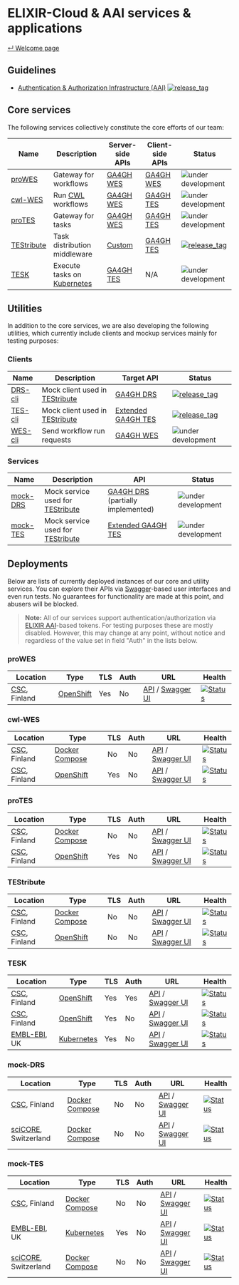 # ELIXIR-Cloud & AAI services & applications

[&#8629; Welcome page][welcome-page]

## Guidelines

- [Authentication & Authorization Infrastructure (AAI)][guidelines-aai] [![release_tag][badges-aai-guidelines-release]][guidelines-aai-releases]

## Core services

The following services collectively constitute the core efforts of our team:

| Name | Description | Server-side APIs | Client-side APIs | Status |
| --- | --- | --- | --- | --- |
| [proWES][apps-pro-wes] | Gateway for workflows | [GA4GH WES][specs-ga4gh-wes] | [GA4GH WES][specs-ga4gh-wes] | ![under development][badges-under-development] |
| [cwl-WES][apps-cwl-wes] | Run [CWL][res-cwl] workflows | [GA4GH WES][specs-ga4gh-wes] | [GA4GH TES][specs-ga4gh-tes] | ![under development][badges-under-development] |
| [proTES][apps-pro-tes] | Gateway for tasks | [GA4GH WES][specs-ga4gh-tes] | [GA4GH TES][specs-ga4gh-tes] | ![under development][badges-under-development] |
| [TEStribute][apps-testribute] | Task distribution middleware | [Custom][specs-testribute] | [GA4GH TES][specs-ga4gh-wes] | [![release_tag][badges-testribute-release]][apps-testribute-releases] |
| [TESK][apps-tesk] | Execute tasks on [Kubernetes][res-kubernetes] | [GA4GH TES][specs-ga4gh-tes] | N/A | ![under development][badges-under-development] |

## Utilities

In addition to the core services, we are also developing the following
utilities, which currently include clients and mockup services mainly for
testing purposes:

### Clients

| Name | Description | Target API | Status |
| --- | --- | --- | --- |
| [DRS-cli][clients-drs-cli] | Mock client used in [TEStribute][apps-testribute] | [GA4GH DRS][specs-ga4gh-drs] | [![release_tag][badges-drs-cli-release]][clients-drs-cli-releases] |
| [TES-cli][clients-tes-cli] | Mock client used in [TEStribute][apps-testribute] | [Extended GA4GH TES][specs-mock-tes] | [![release_tag][badges-tes-cli-release]][clients-tes-cli-releases] |
| [WES-cli][clients-wes-cli] | Send workflow run requests | [GA4GH WES][specs-ga4gh-wes] | ![under development][badges-under-development] |

### Services

| Name | Description | API | Status |
| --- | --- | --- | --- |
| [mock-DRS][mock-apps-drs] | Mock service used for [TEStribute][apps-testribute] | [GA4GH DRS][specs-ga4gh-drs] (partially implemented) | ![under development][badges-under-development] |
| [mock-TES][mock-apps-tes] | Mock service used for [TEStribute][apps-testribute] | [Extended GA4GH TES][specs-mock-tes] | ![under development][badges-under-development] |

## Deployments

Below are lists of currently deployed instances of our core and utility
services. You can explore their APIs via [Swagger][res-swagger]-based user
interfaces and even run tests. No guarantees for functionality are made at this
point, and abusers will be blocked.

> **Note:** All of our services support authentication/authorization via
> [ELIXIR AAI][elixir-aai]-based tokens. For testing purposes these are mostly
> disabled. However, this may change at any point, without notice and
> regardless of the value set in field "Auth" in the lists below.

### proWES

| Location | Type | TLS | Auth | URL | Health |
| --- | --- | --- | --- | --- | --- |
| [CSC][loc-csc], Finland | [OpenShift][res-openshift] | Yes | No | [API][depl-api-pro-wes-csc-openshift] / [Swagger UI][depl-ui-pro-wes-csc-openshift] | [![Status][badges-health-pro-wes-csc-openshift]][depl-ui-pro-wes-csc-openshift] |

### cwl-WES

| Location | Type | TLS | Auth | URL | Health |
| --- | --- | --- | --- | --- | --- |
| [CSC][loc-csc], Finland | [Docker Compose][res-docker-compose] | No | No | [API][depl-api-cwl-wes-csc-compose] / [Swagger UI][depl-ui-cwl-wes-csc-compose] | [![Status][badges-health-cwl-wes-csc-compose]][depl-ui-cwl-wes-csc-compose] |
| [CSC][loc-csc], Finland | [OpenShift][res-openshift] | Yes | No | [API][depl-api-cwl-wes-csc-openshift] / [Swagger UI][depl-ui-cwl-wes-csc-openshift] | [![Status][badges-health-cwl-wes-csc-openshift]][depl-ui-cwl-wes-csc-openshift] |

### proTES

| Location | Type | TLS | Auth | URL | Health |
| --- | --- | --- | --- | --- | --- |
| [CSC][loc-csc], Finland | [Docker Compose][res-docker-compose] | No | No | [API][depl-api-pro-tes-csc-compose] / [Swagger UI][depl-ui-pro-tes-csc-compose] | [![Status][badges-health-pro-tes-csc-compose]][depl-ui-pro-tes-csc-compose] |
| [CSC][loc-csc], Finland | [OpenShift][res-openshift] | Yes | No | [API][depl-api-pro-tes-csc-openshift] / [Swagger UI][depl-ui-pro-tes-csc-openshift] | [![Status][badges-health-pro-tes-csc-openshift]][depl-ui-pro-tes-csc-openshift] |

### TEStribute

| Location | Type | TLS | Auth | URL | Health |
| --- | --- | --- | --- | --- | --- |
| [CSC][loc-csc], Finland | [Docker Compose][res-docker-compose] | No | No | [API][depl-api-testribute-csc-compose] / [Swagger UI][depl-ui-testribute-csc-compose] | [![Status][badges-health-testribute-csc-compose]][depl-ui-testribute-csc-compose] |
| [CSC][loc-csc], Finland | [OpenShift][res-openshift] | No | No | [API][depl-api-testribute-csc-openshift] / [Swagger UI][depl-ui-testribute-csc-openshift] | [![Status][badges-health-testribute-csc-openshift]][depl-ui-testribute-csc-openshift] |

### TESK

| Location | Type | TLS | Auth | URL | Health |
| --- | --- | --- | --- | --- | --- |
| [CSC][loc-csc], Finland | [OpenShift][res-openshift] | Yes | Yes | [API][depl-api-tesk-csc-openshift] / [Swagger UI][depl-ui-tesk-csc-openshift] | [![Status][badges-health-tesk-csc-openshift]][depl-ui-tesk-csc-openshift] |
| [CSC][loc-csc], Finland | [OpenShift][res-openshift] | Yes | No | [API][depl-api-tesk-csc-openshift-2] / [Swagger UI][depl-ui-tesk-csc-openshift-2] | [![Status][badges-health-tesk-csc-openshift-2]][depl-ui-tesk-csc-openshift-2] |
| [EMBL-EBI][loc-ebi], UK | [Kubernetes][res-kubernetes] | Yes | No | [API][depl-api-tesk-ebi-kubernetes] / [Swagger UI][depl-ui-tesk-ebi-kubernetes] | [![Status][badges-health-tesk-ebi-kubernetes]][depl-ui-tesk-ebi-kubernetes] |

### mock-DRS

| Location | Type | TLS | Auth | URL | Health |
| --- | --- | --- | --- | --- | --- |
| [CSC][loc-csc], Finland | [Docker Compose][res-docker-compose] | No | No | [API][depl-api-mock-drs-csc-compose] / [Swagger UI][depl-ui-mock-drs-csc-compose] | [![Status][badges-health-mock-drs-csc-compose]][depl-ui-mock-drs-csc-compose] |
| [sciCORE][loc-bz], Switzerland | [Docker Compose][res-docker-compose] | No | No | [API][depl-api-mock-drs-bz-compose] / [Swagger UI][depl-ui-mock-drs-bz-compose] | [![Status][badges-health-mock-drs-bz-compose]][depl-ui-mock-drs-bz-compose] |

### mock-TES

| Location | Type | TLS | Auth | URL | Health |
| --- | --- | --- | --- | --- | --- |
| [CSC][loc-csc], Finland | [Docker Compose][res-docker-compose] | No | No | [API][depl-api-mock-tes-csc-compose] / [Swagger UI][depl-ui-mock-tes-csc-compose] | [![Status][badges-health-mock-tes-csc-compose]][depl-ui-mock-tes-csc-compose] |
| [EMBL-EBI][loc-ebi], UK | [Kubernetes][res-kubernetes] | Yes | No | [API][depl-api-mock-tes-ebi-kubernetes] / [Swagger UI][depl-ui-mock-tes-ebi-kubernetes] | [![Status][badges-health-mock-tes-ebi-kubernetes]][depl-ui-mock-tes-ebi-kubernetes] |
| [sciCORE][loc-bz], Switzerland | [Docker Compose][res-docker-compose] | No | No | [API][depl-api-mock-tes-bz-compose] / [Swagger UI][depl-ui-mock-tes-bz-compose] | [![Status][badges-health-mock-tes-bz-compose]][depl-ui-mock-tes-bz-compose] |

[badges-aai-guidelines-release]: <https://img.shields.io/github/v/tag/elixir-cloud-aai/elixir-aai-guidelines?color=C39BD3>
[badges-drs-cli-release]: <https://img.shields.io/github/v/tag/elixir-cloud-aai/DRS-cli?color=C39BD3>
[badges-health-cwl-wes-csc-compose]: 
<https://img.shields.io/website?url=http%3A%2F%2F193.167.189.73%3A7777%2Fga4gh%2Fwes%2Fv1%2Fui>
[badges-health-cwl-wes-csc-openshift]: <https://img.shields.io/website?url=https%3A%2F%2Fwes.c03.k8s-popup.csc.fi%2Fga4gh%2Fwes%2Fv1%2Fui>
[badges-health-mock-drs-bz-compose]: <https://img.shields.io/website?url=http%3A%2F%2F131.152.229.71%2Fga4gh%2Fdrs%2Fv1%2Fui>
[badges-health-mock-drs-csc-compose]: <https://img.shields.io/website?url=http%3A%2F%2F193.166.24.114%2Fga4gh%2Fdrs%2Fv1%2Fui>
[badges-health-mock-tes-bz-compose]: <https://img.shields.io/website?url=http%3A%2F%2F131.152.229.70%2Fga4gh%2Ftes%2Fv1%2Fui>
[badges-health-mock-tes-csc-compose]: <https://img.shields.io/website?url=http%3A%2F%2F193.166.24.111%2Fga4gh%2Ftes%2Fv1%2Fui>
[badges-health-mock-tes-ebi-kubernetes]: <https://img.shields.io/website?url=https%3A%2F%2Ftes1.tsi.ebi.ac.uk%2Fmock%2Fga4gh%2Ftes%2Fv1%2Fui%2F>
[badges-health-pro-tes-csc-compose]: <https://img.shields.io/website?url=http%3A%2F%2F86.50.252.55:7878%2Fga4gh%2Ftes%2Fv1%2Fui>
[badges-health-pro-tes-csc-openshift]: <https://img.shields.io/website?url=https%3A%2F%2Fprotes.c03.k8s-popup.csc.fi%2Fga4gh%2Ftes%2Fv1%2Fui>
[badges-health-pro-wes-csc-openshift]: <https://img.shields.io/website?url=https%3A%2F%2Fprowes.c03.k8s-popup.csc.fi%2Fga4gh%2Fwes%2Fv1%2Fui>
[badges-health-tesk-csc-openshift]: <https://img.shields.io/website?url=https%3A%2F%2Ftesk.c01.k8s-popup.csc.fi%2F>
[badges-health-tesk-csc-openshift-2]: <https://img.shields.io/website?url=https%3A%2F%2Fcsc-tesk.c03.k8s-popup.csc.fi%2F>
[badges-health-tesk-ebi-kubernetes]: <https://img.shields.io/website?url=https%3A%2F%2Ftes1.tsi.ebi.ac.uk%2Ftes>
[badges-health-testribute-csc-compose]: <https://img.shields.io/website?url=http%3A%2F%2Fvm2051.kaj.pouta.csc.fi:7979%2Fui>
[badges-health-testribute-csc-openshift]: <https://img.shields.io/website?url=http%3A%2F%2Ftestribute.c03.k8s-popup.csc.fi%2Fui>
[badges-tes-cli-release]: 
<https://img.shields.io/github/v/tag/elixir-cloud-aai/TES-cli?color=C39BD3>
[badges-testribute-release]: <https://img.shields.io/github/v/tag/elixir-cloud-aai/TEStribute?color=C39BD3>
[badges-under-development]: <https://img.shields.io/static/v1?label=development&message=active&color=yellowgreen>
[clients-drs-cli]: <https://github.com/elixir-cloud-aai/DRS-cli>
[clients-drs-cli-releases]: <https://github.com/elixir-cloud-aai/DRS-cli/releases>
[clients-tes-cli]: <https://github.com/elixir-cloud-aai/TES-cli>
[clients-tes-cli-releases]: <https://github.com/elixir-cloud-aai/TES-cli/releases>
[clients-wes-cli]: <https://github.com/elixir-cloud-aai/WES-cli>
[elixir-aai]: <https://elixir-europe.org/services/compute/aai>
[apps-cwl-wes]: <https://github.com/elixir-cloud-aai/cwl-WES>
[apps-pro-tes]: <https://github.com/elixir-cloud-aai/proTES>
[apps-pro-wes]: <https://github.com/elixir-cloud-aai/proWES>
[apps-tesk]: <https://github.com/EMBL-EBI-TSI/TESK>
[apps-testribute]: <https://github.com/elixir-cloud-aai/TEStribute>
[apps-testribute-releases]: <https://github.com/elixir-cloud-aai/TEStribute/releases>
[depl-api-cwl-wes-csc-compose]: <http://193.167.189.73:7777/ga4gh/wes/v1/>
[depl-api-cwl-wes-csc-openshift]: <https://wes.c03.k8s-popup.csc.fi/ga4gh/wes/v1/>
[depl-api-mock-drs-bz-compose]: <http://131.152.229.71/ga4gh/drs/v1/>
[depl-api-mock-drs-csc-compose]: <http://193.166.24.114/ga4gh/drs/v1/>
[depl-api-mock-tes-bz-compose]: <http://131.152.229.70/ga4gh/tes/v1/>
[depl-api-mock-tes-csc-compose]: <http://193.166.24.111/ga4gh/tes/v1/>
[depl-api-mock-tes-ebi-kubernetes]: <https://tes1.tsi.ebi.ac.uk/mock/ga4gh/tes/v1/>
[depl-api-pro-tes-csc-compose]: <http://86.50.252.55:7878/ga4gh/tes/v1/>
[depl-api-pro-tes-csc-openshift]: <https://protes.c03.k8s-popup.csc.fi/ga4gh/tes/v1/>
[depl-api-pro-wes-csc-openshift]: <https://prowes.c03.k8s-popup.csc.fi/ga4gh/wes/v1/>
[depl-api-tesk-csc-openshift]: <https://tesk.c01.k8s-popup.csc.fi/>
[depl-api-tesk-csc-openshift-2]: <https://csc-tesk.c03.k8s-popup.csc.fi/>
[depl-api-tesk-ebi-kubernetes]: <https://tes1.tsi.ebi.ac.uk/tes>
[depl-api-testribute-csc-compose]: <http://vm2051.kaj.pouta.csc.fi:7979/>
[depl-api-testribute-csc-openshift]: <http://testribute.c03.k8s-popup.csc.fi/>
[depl-ui-cwl-wes-csc-compose]: <http://193.167.189.73:7777/ga4gh/wes/v1/ui/>
[depl-ui-cwl-wes-csc-openshift]: <https://wes.c03.k8s-popup.csc.fi/ga4gh/wes/v1/ui/>
[depl-ui-mock-drs-bz-compose]: <http://131.152.229.71/ga4gh/drs/v1/ui/>
[depl-ui-mock-drs-csc-compose]: <http://193.166.24.114/ga4gh/drs/v1/ui/>
[depl-ui-mock-tes-bz-compose]: <http://131.152.229.70/ga4gh/tes/v1/ui/>
[depl-ui-mock-tes-csc-compose]: <http://193.166.24.111/ga4gh/tes/v1/ui/>
[depl-ui-mock-tes-ebi-kubernetes]: <https://tes1.tsi.ebi.ac.uk/mock/ga4gh/tes/v1/ui/>
[depl-ui-pro-tes-csc-compose]: <http://86.50.252.55:7878/ga4gh/tes/v1/ui/>
[depl-ui-pro-tes-csc-openshift]: <https://protes.c03.k8s-popup.csc.fi/ga4gh/tes/v1/ui/>
[depl-ui-pro-wes-csc-openshift]: <https://prowes.c03.k8s-popup.csc.fi/ga4gh/wes/v1/ui/>
[depl-ui-tesk-csc-openshift]: <https://tesk.c01.k8s-popup.csc.fi/>
[depl-ui-tesk-csc-openshift-2]: <https://csc-tesk.c03.k8s-popup.csc.fi/>
[depl-ui-tesk-ebi-kubernetes]: <https://tes1.tsi.ebi.ac.uk/tes>
[depl-ui-testribute-csc-compose]: <http://vm2051.kaj.pouta.csc.fi:7979/ui/>
[depl-ui-testribute-csc-openshift]: <http://testribute.c03.k8s-popup.csc.fi/ui/>
[guidelines-aai]: <https://github.com/elixir-cloud-aai/elixir-aai-guidelines>
[guidelines-aai-releases]: <https://github.com/elixir-cloud-aai/elixir-aai-guidelines/releases>
[loc-bz]: <https://scicore.unibas.ch/>
[loc-csc]: <https://www.csc.fi/>
[loc-ebi]: <https://www.ebi.ac.uk/>
[mock-apps-drs]: <https://github.com/elixir-cloud-aai/mock-DRS>
[mock-apps-tes]: <https://github.com/elixir-cloud-aai/mock-TES>
[res-cwl]: <https://www.commonwl.org/>
[res-docker-compose]: <https://docs.docker.com/compose/>
[res-kubernetes]: <https://kubernetes.io/>
[res-openshift]: <https://www.openshift.com/>
[res-swagger]: <https://swagger.io/>
[specs-ga4gh-drs]: <https://github.com/ga4gh/data-repository-service-schemas>
[specs-ga4gh-tes]: <https://github.com/ga4gh/task-execution-schemas>
[specs-ga4gh-wes]: <https://github.com/ga4gh/workflow-execution-service-schemas>
[specs-mock-tes]: <https://github.com/elixir-cloud-aai/mock-TES/blob/dev/mock_tes/specs/schema.task_execution_service.d55bf88.openapi.modified.yaml>
[specs-testribute]: <https://github.com/elixir-cloud-aai/TEStribute/blob/dev/TEStribute/specs/schema.TEStribute.openapi.yaml>
[welcome-page]: ../README.md
